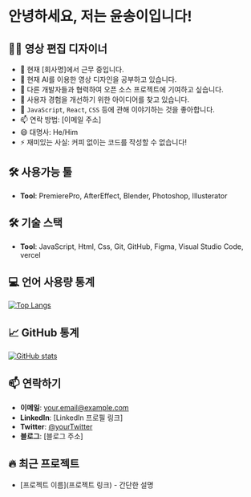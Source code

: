 # 안녕하세요, 저는 윤송이입니다!

## 👨‍💻 영상 편집 디자이너

- 🔭 현재 [회사명]에서 근무 중입니다.
- 🌱 현재 AI를 이용한 영상 디자인을 공부하고 있습니다.
- 👯 다른 개발자들과 협력하여 오픈 소스 프로젝트에 기여하고 싶습니다.
- 🤔 사용자 경험을 개선하기 위한 아이디어를 찾고 있습니다.
- 💬 `JavaScript`, `React`, `CSS` 등에 관해 이야기하는 것을 좋아합니다.
- 📫 연락 방법: [이메일 주소]
- 😄 대명사: He/Him
- ⚡ 재미있는 사실: 커피 없이는 코드를 작성할 수 없습니다!

## 🛠 사용가능 툴
- **Tool**: PremierePro, AfterEffect, Blender, Photoshop, Illusterator

## 🛠 기술 스택
- **Tool**: JavaScript, Html, Css, Git, GitHub, Figma, Visual Studio Code, vercel

## 💻 언어 사용량 통계

[![Top Langs](https://github-readme-stats.vercel.app/api/top-langs/?username=younsongi&layout=compact)](https://github.com/anuraghazra/github-readme-stats)

## 📈 GitHub 통계

[![GitHub stats](https://github-readme-stats.vercel.app/api?username=younsongi&show_icons=true&theme=radical)](https://github.com/anuraghazra/github-readme-stats)

## 📫 연락하기
- **이메일**: your.email@example.com
- **LinkedIn**: [LinkedIn 프로필 링크]
- **Twitter**: [@yourTwitter](https://twitter.com/yourTwitter)
- **블로그**: [블로그 주소]

<!-- 이 섹션은 자신의 프로필을 더욱 개성 있게 만들기 위해 추가할 수 있습니다 -->
## 🔥 최근 프로젝트
- [프로젝트 이름](프로젝트 링크) - 간단한 설명
